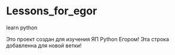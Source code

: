 # Lessons_for_egor
 learn python

Это проект создан для изучения ЯП Python Егором! 
Эта строка добавленна для новой ветки!
